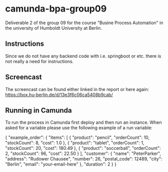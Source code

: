 # camunda-bpa-group09
Deliverable 2 of the group 09 for the course "Busine Process Automation" in the university of Humboldt University at Berlin.

## Instructions

Since we do not have any backend code with i.e. springboot or etc. there is not really a need for instructions.

## Screencast

The screencast can be found either linked in the report or here again: https://box.hu-berlin.de/d/13e3f6c06ca5408b9cab/

## Running in Camunda

To run the process in Camunda first deploy and then run an instance. When asked for a variable please use the following example of a run variable:

{
    "example_order": {
        "items": [
            {
                "product": "pencil",
                "orderCount": 10,
                "stockCount": 8,
                "cost": 1.0
            },
            {
                "product": "tablet",
                "orderCount": 1,
                "stockCount": 20,
                "cost": 180.49
            },
            {
                "product": "soccerball",
                "orderCount": 2,
                "stockCount": 96,
                "cost": 22.50
            }
        ],
        "customer": {
            "name": "PeterParker",
            "address": "Rudower Chausee",
            "number": 26,
            "postal_code": 12489,
            "city": "Berlin",
            "email": "your-email-here"
        },
        "duration": 2
    }
}
